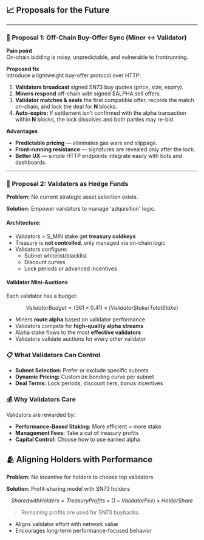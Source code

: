 ## 📈 Proposals for the Future

---
### 🧾 Proposal 1: Off-Chain Buy-Offer Sync (Miner ↔ Validator)

**Pain point**  
On-chain bidding is noisy, unpredictable, and vulnerable to frontrunning.

**Proposed fix**  
Introduce a lightweight buy-offer protocol over HTTP:

1. **Validators broadcast** signed SN73 buy quotes (price, size, expiry).  
2. **Miners respond** off-chain with signed $ALPHA sell offers.  
3. **Validator matches & seals** the first compatible offer, records the match on-chain, and lock the deal for **N** blocks.  
4. **Auto-expire:** If settlement isn’t confirmed with the alpha transaction within **N** blocks, the lock dissolves and both parties may re-bid.

**Advantages**

- **Predictable pricing** — eliminates gas wars and slippage.  
- **Front-running resistance** — signatures are revealed only after the lock.  
- **Better UX** — simple HTTP endpoints integrate easily with bots and dashboards.

---

### 💼 Proposal 2: Validators as Hedge Funds

**Problem:** No current strategic asset selection exists.

**Solution:** Empower validators to manage 'adquisition' logic.

#### Architecture:
- Validators > S_MIN stake get **treasury coldkeys**
- Treasury is **not controlled**, only managed via on-chain logic
- Validators configure:
  - Subnet whitelist/blacklist
  - Discount curves
  - Lock periods or advanced incentives

#### Validator Mini-Auctions

Each validator has a budget:

```math
Validator Budget = (361 × 0.41) × (Validator Stake / Total Stake)
```

- Miners **route alpha** based on validator performance
- Validators compete for **high-quality alpha streams**
- Alpha stake flows to the most **effective validators**
- Validators validate auctions for every other validator


### 📋 What Validators Can Control

- **Subnet Selection:** Prefer or exclude specific subnets
- **Dynamic Pricing:** Customize bonding curve per subnet
- **Deal Terms:** Lock periods, discount tiers, bonus incentives

### 💰 Why Validators Care

Validators are rewarded by:

- **Performance-Based Staking:** More efficient = more stake
- **Management Fees:** Take a cut of treasury profits
- **Capital Control:** Choose how to use earned alpha


## 🫂 Aligning Holders with Performance

**Problem:** No incentive for holders to choose top validators

**Solution:** Profit-sharing model with SN73 holders

```math
Shared with Holders = Treasury Profits × (1 - Validator Fee) × Holder Share
```

> Remaining profits are used for SN73 buybacks.

- Aligns validator effort with network value
- Encourages long-term performance-focused behavior

